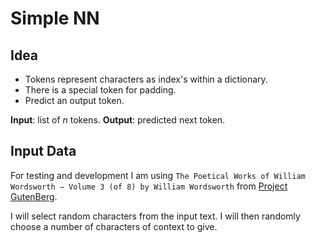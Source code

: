 # Simple NN

## Idea

+ Tokens represent characters as index's within a dictionary.
+ There is a special token for padding.
+ Predict an output token.

**Input**: list of *n* tokens.
**Output**: predicted next token.

## Input Data

For testing and development I am using `The Poetical Works of William Wordsworth — Volume 3 (of 8) by William Wordsworth`
from [Project GutenBerg](https://www.gutenberg.org/).

I will select random characters from the input text. I will then randomly choose a number of characters of context to give.
